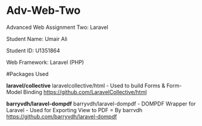 # Adv-Web-Two
Advanced Web Assignment Two: Laravel

Student Name: Umair Ali

Student ID: U1351864

Web Framework: Laravel (PHP)

#Packages Used

**laravel/collective**
laravelcollective/html - Used to build Forms & Form-Model Binding
https://github.com/LaravelCollective/html


**barryvdh/laravel-dompdf**
barryvdh/laravel-dompdf - DOMPDF Wrapper for Laravel - Used for Exporting View to PDF = By barrvdh
https://github.com/barryvdh/laravel-dompdf



